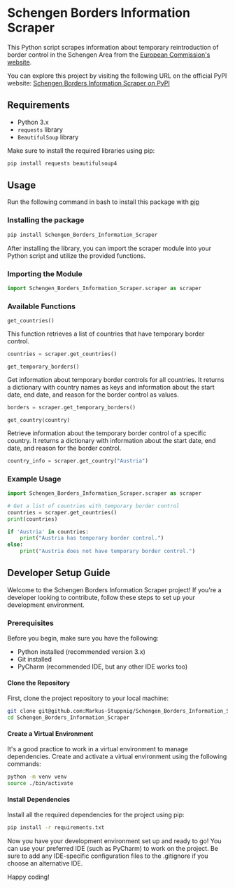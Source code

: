 # Schengen Borders Information Scraper

This Python script scrapes information about temporary reintroduction of border control in the Schengen Area from the [European Commission's website](https://home-affairs.ec.europa.eu/policies/schengen-borders-and-visa/schengen-area/temporary-reintroduction-border-control_en).

You can explore this project by visiting the following URL on the official PyPI website:
[Schengen Borders Information Scraper on PyPI](https://pypi.org/project/Schengen-Borders-Information-Scraper/)


## Requirements

* Python 3.x
* `requests` library
* `BeautifulSoup` library

Make sure to install the required libraries using pip:

```bash
pip install requests beautifulsoup4
```

## Usage

Run the following command in bash to install this package with [pip](https://pypi.org/project/pip/)

### Installing the package

```bash
pip install Schengen_Borders_Information_Scraper
```

After installing the library, you can import the scraper module into your Python script and utilize the provided functions.

### Importing the Module

```python
import Schengen_Borders_Information_Scraper.scraper as scraper
```

### Available Functions

`get_countries()`

This function retrieves a list of countries that have temporary border control.

```python
countries = scraper.get_countries()
```

`get_temporary_borders()`

Get information about temporary border controls for all countries. It returns a dictionary with country names as keys and information about the start date, end date, and reason for the border control as values.

```python
borders = scraper.get_temporary_borders()
```

`get_country(country)`

Retrieve information about the temporary border control of a specific country. It returns a dictionary with information about the start date, end date, and reason for the border control.

```python
country_info = scraper.get_country("Austria")
```

### Example Usage

```python
import Schengen_Borders_Information_Scraper.scraper as scraper

# Get a list of countries with temporary border control
countries = scraper.get_countries()
print(countries)

if 'Austria' in countries:
    print("Austria has temporary border control.")
else:
    print("Austria does not have temporary border control.")
```

## Developer Setup Guide

Welcome to the Schengen Borders Information Scraper project! If you're a developer looking to contribute, follow these steps to set up your development environment.

### Prerequisites

Before you begin, make sure you have the following:

* Python installed (recommended version 3.x)
* Git installed
* PyCharm (recommended IDE, but any other IDE works too)

#### Clone the Repository

First, clone the project repository to your local machine:

```bash
git clone git@github.com:Markus-Stuppnig/Schengen_Borders_Information_Scraper.git
cd Schengen_Borders_Information_Scraper
```

#### Create a Virtual Environment

It's a good practice to work in a virtual environment to manage dependencies. Create and activate a virtual environment using the following commands:

```bash
python -m venv venv
source ./bin/activate
```

#### Install Dependencies

Install all the required dependencies for the project using pip:

```bash
pip install -r requirements.txt
```

Now you have your development environment set up and ready to go! You can use your preferred IDE (such as PyCharm) to work on the project. Be sure to add any IDE-specific configuration files to the .gitignore if you choose an alternative IDE.

Happy coding!
